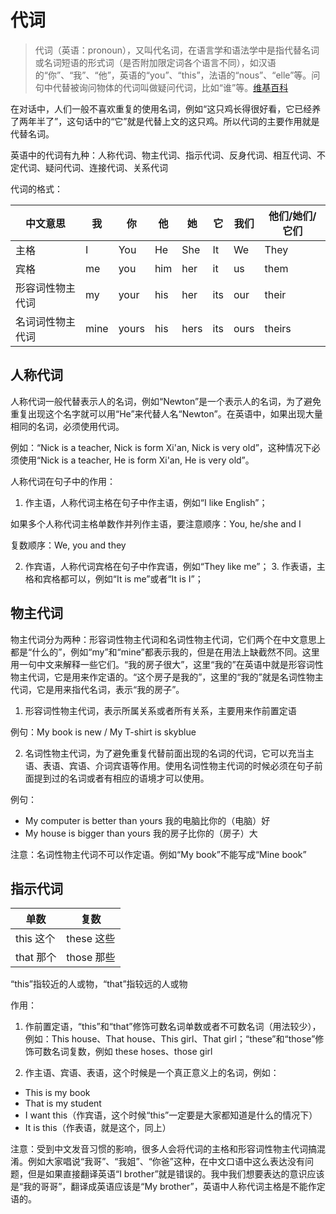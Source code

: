 # 代词

> 代词（英语：pronoun），又叫代名词，在语言学和语法学中是指代替名词或名词短语的形式词（是否附加限定词各个语言不同），如汉语的“你”、“我”、“他”，英语的“you”、“this”，法语的“nous”、“elle”等。问句中代替被询问物体的代词叫做疑问代词，比如“谁”等。[维基百科](https://zh.wikipedia.org/wiki/%E4%BB%A3%E8%A9%9E)

在对话中，人们一般不喜欢重复的使用名词，例如“这只鸡长得很好看，它已经养了两年半了”，这句话中的“它”就是代替上文的这只鸡。所以代词的主要作用就是代替名词。

英语中的代词有九种：人称代词、物主代词、指示代词、反身代词、相互代词、不定代词、疑问代词、连接代词、关系代词

代词的格式：

| 中文意思         | 我   | 你    | 他  | 她   | 它  | 我们 | 他们/她们/它们 |
| ---------------- | ---- | ----- | --- | ---- | --- | ---- | -------------- |
| 主格             | I    | You   | He  | She  | It  | We   | They           |
| 宾格             | me   | you   | him | her  | it  | us   | them           |
| 形容词性物主代词 | my   | your  | his | her  | its | our  | their          |
| 名词词性物主代词 | mine | yours | his | hers | its | ours | theirs         |

## 人称代词

人称代词一般代替表示人的名词，例如“Newton”是一个表示人的名词，为了避免重复出现这个名字就可以用“He”来代替人名“Newton”。在英语中，如果出现大量相同的名词，必须使用代词。

例如：“Nick is a teacher, Nick is form Xi'an, Nick is very old”，这种情况下必须使用“Nick is a teacher, He is form Xi'an, He is very old”。

人称代词在句子中的作用：

1. 作主语，人称代词主格在句子中作主语，例如“I like English”；

如果多个人称代词主格单数作并列作主语，要注意顺序：You, he/she and I

复数顺序：We, you and they

2. 作宾语，人称代词宾格在句子中作宾语，例如“They like me”； 3. 作表语，主格和宾格都可以，例如“It is me”或者“It is I”；

## 物主代词

物主代词分为两种：形容词性物主代词和名词性物主代词，它们两个在中文意思上都是“什么的”，例如“my”和“mine”都表示我的，但是在用法上缺截然不同。这里用一句中文来解释一些它们。“我的房子很大”，这里“我的”在英语中就是形容词性物主代词，它是用来作定语的。“这个房子是我的”，这里的“我的”就是名词性物主代词，它是用来指代名词，表示“我的房子”。

1. 形容词性物主代词，表示所属关系或者所有关系，主要用来作前置定语

例句：My book is new / My T-shirt is skyblue

2. 名词性物主代词，为了避免重复代替前面出现的名词的代词，它可以充当主语、表语、宾语、介词宾语等作用。使用名词性物主代词的时候必须在句子前面提到过的名词或者有相应的语境才可以使用。

例句：

- My computer is better than yours 我的电脑比你的（电脑）好
- My house is bigger than yours 我的房子比你的（房子）大

注意：名词性物主代词不可以作定语。例如“My book”不能写成“Mine book”

## 指示代词

| 单数      | 复数       |
| --------- | ---------- |
| this 这个 | these 这些 |
| that 那个 | those 那些 |

“this”指较近的人或物，“that”指较远的人或物

作用：

1. 作前置定语，“this”和“that”修饰可数名词单数或者不可数名词（用法较少），例如：This house、That house、This girl、That girl；“these”和“those”修饰可数名词复数，例如 these hoses、those girl

2. 作主语、宾语、表语，这个时候是一个真正意义上的名词，例如：

- This is my book
- That is my student
- I want this（作宾语，这个时候“this”一定要是大家都知道是什么的情况下）
- It is this（作表语，就是这个，同上）

注意：受到中文发音习惯的影响，很多人会将代词的主格和形容词性物主代词搞混淆。例如大家唱说“我哥”、“我姐”、“你爸”这种，在中文口语中这么表达没有问题，但是如果直接翻译英语“I brother”就是错误的。我中我们想要表达的意识应该是“我的哥哥”，翻译成英语应该是“My brother”，英语中人称代词主格是不能作定语的。
